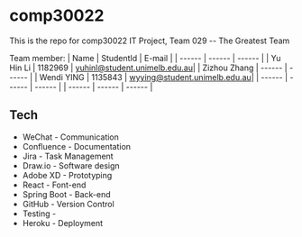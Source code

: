 # comp30022
This is the repo for comp30022 IT Project, Team 029 -- The Greatest Team

Team member:
| Name | StudentId | E-mail |
| ------ | ------ | ------ |
| Yu Hin Li | 1182969 | yuhinl@student.unimelb.edu.au|
| Zizhou Zhang | ------ | ------ |
| Wendi YING | 1135843 | wyying@student.unimelb.edu.au|
| ------ | ------ | ------ |
| ------ | ------ | ------ |

## Tech

- WeChat - Communication
- Confluence - Documentation
- Jira - Task Management
- Draw.io - Software design
- Adobe XD - Prototyping
- React - Font-end
- Spring Boot - Back-end
- GitHub - Version Control
- Testing - 
- Heroku - Deployment